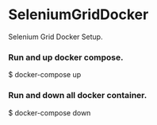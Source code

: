 # SeleniumGridDocker
Selenium Grid Docker Setup.

### Run and up docker compose.
$ docker-compose up

### Run and down all docker container.
$ docker-compose down
